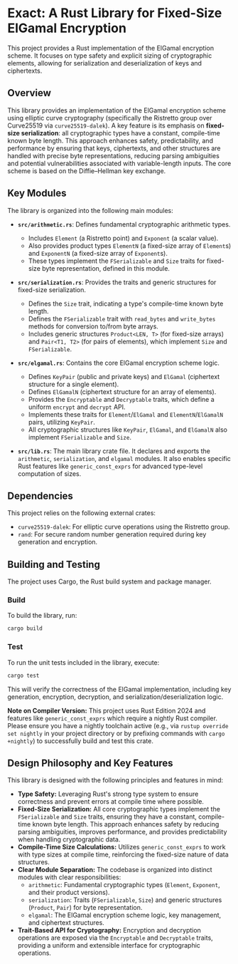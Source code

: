 # Exact: A Rust Library for Fixed-Size ElGamal Encryption

This project provides a Rust implementation of the ElGamal encryption scheme. It focuses on type safety and explicit sizing of cryptographic elements, allowing for serialization and deserialization of keys and ciphertexts.

## Overview

This library provides an implementation of the ElGamal encryption scheme using elliptic curve cryptography (specifically the Ristretto group over Curve25519 via `curve25519-dalek`). A key feature is its emphasis on **fixed-size serialization**: all cryptographic types have a constant, compile-time known byte length. This approach enhances safety, predictability, and performance by ensuring that keys, ciphertexts, and other structures are handled with precise byte representations, reducing parsing ambiguities and potential vulnerabilities associated with variable-length inputs. The core scheme is based on the Diffie–Hellman key exchange.

## Key Modules

The library is organized into the following main modules:

*   **`src/arithmetic.rs`**: Defines fundamental cryptographic arithmetic types.
    *   Includes `Element` (a Ristretto point) and `Exponent` (a scalar value).
    *   Also provides product types `ElementN` (a fixed-size array of `Element`s) and `ExponentN` (a fixed-size array of `Exponent`s).
    *   These types implement the `FSerializable` and `Size` traits for fixed-size byte representation, defined in this module.

*   **`src/serialization.rs`**: Provides the traits and generic structures for fixed-size serialization.
    *   Defines the `Size` trait, indicating a type's compile-time known byte length.
    *   Defines the `FSerializable` trait with `read_bytes` and `write_bytes` methods for conversion to/from byte arrays.
    *   Includes generic structures `Product<LEN, T>` (for fixed-size arrays) and `Pair<T1, T2>` (for pairs of elements), which implement `Size` and `FSerializable`.

*   **`src/elgamal.rs`**: Contains the core ElGamal encryption scheme logic.
    *   Defines `KeyPair` (public and private keys) and `ElGamal` (ciphertext structure for a single element).
    *   Defines `ElGamalN` (ciphertext structure for an array of elements).
    *   Provides the `Encryptable` and `Decryptable` traits, which define a uniform `encrypt` and `decrypt` API.
    *   Implements these traits for `Element`/`ElGamal` and `ElementN`/`ElGamalN` pairs, utilizing `KeyPair`.
    *   All cryptographic structures like `KeyPair`, `ElGamal`, and `ElGamalN` also implement `FSerializable` and `Size`.

*   **`src/lib.rs`**: The main library crate file. It declares and exports the `arithmetic`, `serialization`, and `elgamal` modules. It also enables specific Rust features like `generic_const_exprs` for advanced type-level computation of sizes.

## Dependencies

This project relies on the following external crates:

*   `curve25519-dalek`: For elliptic curve operations using the Ristretto group.
*   `rand`: For secure random number generation required during key generation and encryption.

## Building and Testing

The project uses Cargo, the Rust build system and package manager.

### Build
To build the library, run:
```bash
cargo build
```

### Test
To run the unit tests included in the library, execute:
```bash
cargo test
```

This will verify the correctness of the ElGamal implementation, including key generation, encryption, decryption, and serialization/deserialization logic.

**Note on Compiler Version:** This project uses Rust Edition 2024 and features like `generic_const_exprs` which require a nightly Rust compiler. Please ensure you have a nightly toolchain active (e.g., via `rustup override set nightly` in your project directory or by prefixing commands with `cargo +nightly`) to successfully build and test this crate.

## Design Philosophy and Key Features

This library is designed with the following principles and features in mind:

*   **Type Safety:** Leveraging Rust's strong type system to ensure correctness and prevent errors at compile time where possible.
*   **Fixed-Size Serialization:** All core cryptographic types implement the `FSerializable` and `Size` traits, ensuring they have a constant, compile-time known byte length. This approach enhances safety by reducing parsing ambiguities, improves performance, and provides predictability when handling cryptographic data.
*   **Compile-Time Size Calculations:** Utilizes `generic_const_exprs` to work with type sizes at compile time, reinforcing the fixed-size nature of data structures.
*   **Clear Module Separation:** The codebase is organized into distinct modules with clear responsibilities:
    *   `arithmetic`: Fundamental cryptographic types (`Element`, `Exponent`, and their product versions).
    *   `serialization`: Traits (`FSerializable`, `Size`) and generic structures (`Product`, `Pair`) for byte representation.
    *   `elgamal`: The ElGamal encryption scheme logic, key management, and ciphertext structures.
*   **Trait-Based API for Cryptography:** Encryption and decryption operations are exposed via the `Encryptable` and `Decryptable` traits, providing a uniform and extensible interface for cryptographic operations.
